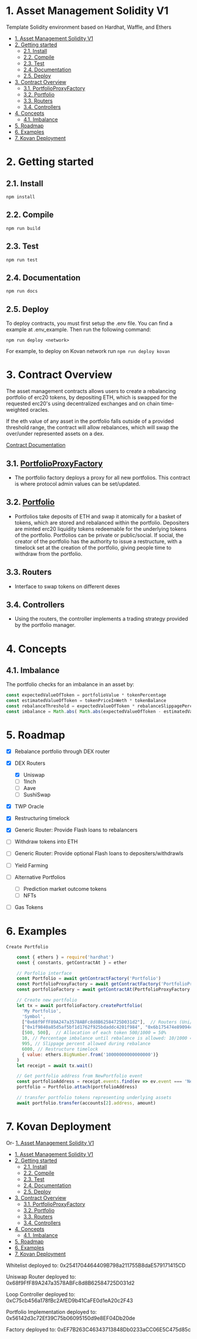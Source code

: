 # 1. Asset Management Solidity V1

Template Solidity environment based on Hardhat, Waffle, and Ethers 
- [1. Asset Management Solidity V1](#1-asset-management-solidity-v1)
- [2. Getting started](#2-getting-started)
  - [2.1. Install](#21-install)
  - [2.2. Compile](#22-compile)
  - [2.3. Test](#23-test)
  - [2.4. Documentation](#24-documentation)
  - [2.5. Deploy](#25-deploy)
- [3. Contract Overview](#3-contract-overview)
  - [3.1. PortfolioProxyFactory](#31-portfolioproxyfactory)
  - [3.2. Portfolio](#32-portfolio)
  - [3.3. Routers](#33-routers)
  - [3.4. Controllers](#34-controllers)
- [4. Concepts](#4-concepts)
  - [4.1. Imbalance](#41-imbalance)
- [5. Roadmap](#5-roadmap)
- [6. Examples](#6-examples)
- [7. Kovan Deployment](#7-kovan-deployment)

# 2. Getting started

## 2.1. Install
```
npm install
```

## 2.2. Compile
```
npm run build
```

## 2.3. Test
```
npm run test
```

## 2.4. Documentation
```
npm run docs
```

## 2.5. Deploy
To deploy contracts, you must first setup the .env file. You can find a example at .env_example. Then run the following command:

```
npm run deploy <network>
```

For example, to deploy on Kovan network run `npm run deploy kovan`



# 3. Contract Overview

The asset management contracts allows users to create a rebalancing portfolio of erc20 tokens, by depositing ETH, which is swapped for the requested erc20's using decentralized exchanges and on chain time-weighted oracles.

If the eth value of any asset in the portfolio falls outside of a provided threshold range, the contract will allow rebalances, which will swap the over/under represented assets on a dex.

[Contract Documentation](https://app.gitbook.com/@ensofinance/s/enso-finance/architecture/contracts/)

## 3.1. [PortfolioProxyFactory](https://app.gitbook.com/@ensofinance/s/enso-finance/architecture/contracts/portfolioproxyfactory.sol)
- The portfolio factory deploys a proxy for all new portfolios. This contract is where protocol admin values can be set/updated.

## 3.2. [Portfolio](https://app.gitbook.com/@ensofinance/s/enso-finance/architecture/contracts/portfolio.sol)
  - Portfolios take deposits of ETH and swap it atomically for a basket of tokens, which are stored and rebalanced within the portfolio. Depositers are minted erc20 liquidity tokens redeemable for the underlying tokens of the portfolio. Portfolios can be private or public/social. If social, the creator of the portfolio has the authority to issue a restructure, with a timelock set at the creation of the portfolio, giving people time to withdraw from the portfolio.

## 3.3. Routers
  - Interface to swap tokens on different dexes
  

## 3.4. Controllers
  - Using the routers, the controller implements a trading strategy provided by the portfolio manager.


# 4. Concepts

## 4.1. Imbalance

The portfolio checks for an imbalance in an asset by:
```javascript
const expectedValueOfToken = portfolioValue * tokenPercentage
const estimatedValueOfToken = tokenPriceInWeth * tokenBalance
const rebalanceThreshold = expectedValueOfToken * rebalanceSlippagePercent
const imbalance = Math.abs( Math.abs(expectedValueOfToken - estimatedValueOfToken) - rebalanceThreshold)
```

# 5. Roadmap
- [x] Rebalance portfolio through DEX router
- [x] DEX Routers
  - [x] Uniswap
  - [ ] 1Inch
  - [ ] Aave
  - [ ] SushiSwap
- [x] TWP Oracle
- [x] Restructuring timelock
- [x] Generic Router: Provide Flash loans to rebalancers
- [ ] Withdraw tokens into ETH
- [ ] Generic Router: Provide optional Flash loans to depositers/withdrawls
- [ ] Yield Farming
- [ ] Alternative Portfolios
  - [ ] Prediction market outcome tokens
  - [ ] NFTs
- [ ] Gas Tokens


# 6. Examples

`Create Portfolio`

```javascript
    const { ethers } = require('hardhat')
    const { constants, getContractAt } = ether

    // Porfolio interface
    const Portfolio = await getContractFactory('Portfolio')
    const PortfolioProxyFactory = await getContractFactory('PortfolioProxyFactory')
    const portfolioFactory = await getContractAt(PortfolioProxyFactory.abi, "0xEF7B263C46343713848Db0233aCC06E5C475d85c")

    // Create new portfolio
    let tx = await portfolioFactory.createPortfolio(
      'My Portfolio',
      'Symbol',
      ["0x68f9FfF89A247a3578ABFc8d8B62584725D031d2"],  // Routers (Uni/Sushi/Kyber)
      ["0x1f9840a85d5af5bf1d1762f925bdaddc4201f984", "0x6b175474e89094c44da98b954eedeac495271d0f"], // tokens to be in portfolio UNI, DAI
      [500, 500],  // Allocation of each token 500/1000 = 50%
      10, // Percentage imbalance until rebalance is allowed: 10/1000 = 1%
      995, // Slippage percent allowed during rebalance
      6000, // Restructure timelock
      { value: ethers.BigNumber.from('10000000000000000')}
    )
    let receipt = await tx.wait()

    // Get portfolio address from NewPortfolio event
    const portfolioAddress = receipt.events.find(ev => ev.event === 'NewPortfolio').args.portfolio
    portfolio = Portfolio.attach(portfolioAddress)

    // transfer portfolio tokens representing underlying assets
    await portfolio.transfer(accounts[2].address, amount)

```

# 7. Kovan Deployment
Or- [1. Asset Management Solidity V1](#1-asset-management-solidity-v1)
- [1. Asset Management Solidity V1](#1-asset-management-solidity-v1)
- [2. Getting started](#2-getting-started)
  - [2.1. Install](#21-install)
  - [2.2. Compile](#22-compile)
  - [2.3. Test](#23-test)
  - [2.4. Documentation](#24-documentation)
  - [2.5. Deploy](#25-deploy)
- [3. Contract Overview](#3-contract-overview)
  - [3.1. PortfolioProxyFactory](#31-portfolioproxyfactory)
  - [3.2. Portfolio](#32-portfolio)
  - [3.3. Routers](#33-routers)
  - [3.4. Controllers](#34-controllers)
- [4. Concepts](#4-concepts)
  - [4.1. Imbalance](#41-imbalance)
- [5. Roadmap](#5-roadmap)
- [6. Examples](#6-examples)
- [7. Kovan Deployment](#7-kovan-deployment)

Whitelist deployed to:  0x2541704464409B798a211755B8daE579171415CD

Uniswap Router deployed to:  0x68f9FfF89A247a3578ABFc8d8B62584725D031d2

Loop Controller deployed to:  0xC75cb456a178fBc2AfED9b41CaFE0d1eA20c2F43

Portfolio Implementation deployed to:  0x56142d3c72Ef39C75b06095150d9e8EF04Db20de

Factory deployed to: 0xEF7B263C46343713848Db0233aCC06E5C475d85c